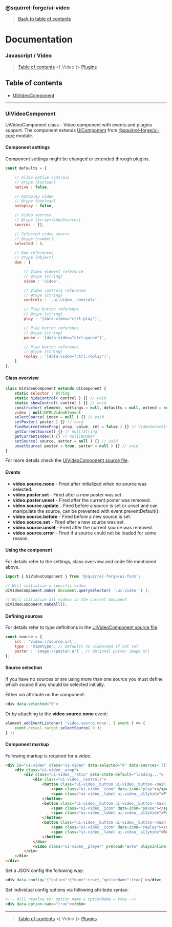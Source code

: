 ### @squirrel-forge/ui-video
> [Back to table of contents](../README.md#table-of-contents)

# Documentation
### Javascript / Video
> [Table of contents](../README.md#table-of-contents) <[ Video ]> [Plugins](Plugins.md)

## Table of contents
 - [UiVideoComponent](#uivideocomponent)

---

### UiVideoComponent
UiVideoComponent class - Video component with events and plugins support.
The component extends [UiComponent](https://github.com/squirrel-forge/ui-core/blob/main/docs/Abstracts.md#uicomponent) from [@squirrel-forge/ui-core](https://github.com/squirrel-forge/ui-core) module.

#### Component settings
Component settings might be changed or extended through plugins.
```javascript
const defaults = {

    // Allow native controls
    // @†ype {boolean}
    native : false,

    // Autoplay video
    // @†ype {boolean}
    autoplay : false,

    // Video sources
    // @type {Array<VideoSource>}
    sources : [],

    // Selected video source
    // @type {number}
    selected : 0,

    // Dom references
    // @type {Object}
    dom : {

        // Video element reference
        // @type {string}
        video : 'video',

        // Video controls reference
        // @type {string}
        controls : '.ui-video__controls',

        // Play button reference
        // @type {string}
        play : '[data-video="ctrl:play"]',

        // Play button reference
        // @type {string}
        pause : '[data-video="ctrl:pause"]',

        // Play button reference
        // @type {string}
        replay : '[data-video="ctrl:replay"]',
    }
};
```

#### Class overview
```javascript
class UiVideoComponent extends UiComponent {
    static selector : String
    static hideControl( control ) {} // void
    static showControl( control ) {} // void
    constructor( element, settings = null, defaults = null, extend = null, states = null, plugins = null, parent = null, debug = null, init = true ) {}
    video : null|HTMLVideoElement
    selectSource( index = null ) {} // void
    setPoster( poster ) {} // void
    findSourceIndexProp( prop, value, ret = false ) {} // VideoSource|number|null
    getCurrentSource() {} // null|String
    getCurrentIndex() {} // null|Number
    setSource( source, setter = null ) {} // void
    unsetSource( poster = true, setter = null ) {} // void
}
```
For more details check the [UiVideoComponent source file](../src/es6/Video/UiVideoComponent.js).

#### Events
 - **video.source.none** - Fired after initialized when no source was selected.
 - **video.poster.set** - Fired after a new poster was set.
 - **video.poster.unset** - Fired after the current poster was removed.
 - **video.source.update** - Fired before a source is set or unset and can manipulate the source, can be prevented with event.preventDefault().
 - **video.source.before** - Fired before a new source is set.
 - **video.source.set** - Fired after a new source was set.
 - **video.source.unset** - Fired after the current source was removed.
 - **video.source.error** - Fired if a source could not be loaded for some reason.

#### Using the component
For details refer to the settings, class overview and code file mentioned above.
```javascript
import { UiVideoComponent } from '@squirrel-forge/ui-form';

// Will initialize a specific video
UiVideoComponent.make( document.querySelector( '.ui-video' ) );

// Will initialize all videos in the current document
UiVideoComponent.makeAll();
```

#### Defining sources
For details refer to type definitions in the [UiVideoComponent source file](../src/es6/Video/UiVideoComponent.js).
```javascript
const source = {
    src : 'video://source.url',
    type : 'mimetype', // Defaults to video/mp4 if not set
    poster : 'image://poster.url', // Optional poster image url
};
```

#### Source selection
If you have no sources or are using more than one source you must define which source if any should be selected initially.

Either via attribute on the component:
```html
<div data-selected="0">
```

Or by attaching to the **video.source.none** event:
```javascript
element.addEventListener( 'video.source.none', ( event ) => {
    event.detail.target.selectSource( 0 );
} );
```

#### Component markup
Following markup is required for a video.
```html
<div is="ui-video" class="ui-video" data-selected="0" data-sources='[{"src":"..."}]'>
    <div class="ui-video__wrap">
        <div class="ui-video__ratio" data-state-default="loading...">
            <div class="ui-video__controls">
                <button class="ui-video__button ui-video__button--main ui-video__button--play" type="button" data-video="ctrl:play">
                    <span class="ui-video__icon" data-icon="play"></span>
                    <span class="ui-video__label ui-video__a11yhide">Play</span>
                </button>
                <button class="ui-video__button ui-video__button--main ui-video__button--pause" type="button" data-video="ctrl:pause">
                    <span class="ui-video__icon" data-icon="pause"></span>
                    <span class="ui-video__label ui-video__a11yhide">Pause</span>
                </button>
                <button class="ui-video__button ui-video__button--main ui-video__button--replay" type="button" data-video="ctrl:replay">
                    <span class="ui-video__icon" data-icon="replay"></span>
                    <span class="ui-video__label ui-video__a11yhide">Replay</span>
                </button>
            </div>
            <video class="ui-video__player" preload="auto" playsinline></video>
        </div>
    </div>
</div>
```
Set a JSON config the following way:
```html
<div data-config='{"option":{"name":true},"optionName":true}'></div>
```
Set individual config options via following attribute syntax:
```html
<!-- Will resolve to: option.name & optionName = true -->
<div data-option-name="true"></div>
```
---

> [Table of contents](../README.md#table-of-contents) <[ Video ]> [Plugins](Plugins.md)
